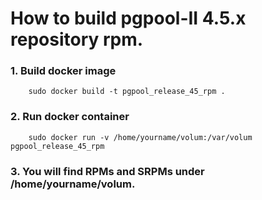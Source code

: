 How to build pgpool-II 4.5.x repository rpm.
==================

### 1. Build docker image

```
	sudo docker build -t pgpool_release_45_rpm .
```

### 2. Run docker container

```
	sudo docker run -v /home/yourname/volum:/var/volum pgpool_release_45_rpm
```
### 3. You will find RPMs and SRPMs under /home/yourname/volum.
